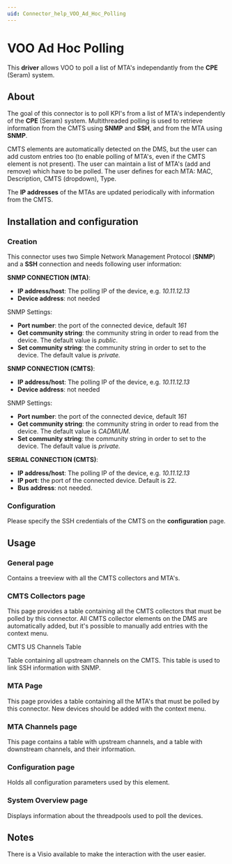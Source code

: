 ```yaml
---
uid: Connector_help_VOO_Ad_Hoc_Polling
---
```


# VOO Ad Hoc Polling

This **driver** allows VOO to poll a list of MTA's independantly from the **CPE** (Seram) system.

## About

The goal of this connector is to poll KPI's from a list of MTA's independently of the **CPE** (Seram) system. Multithreaded polling is used to retrieve information from the CMTS using **SNMP** and **SSH**, and from the MTA using **SNMP**.

CMTS elements are automatically detected on the DMS, but the user can add custom entries too (to enable polling of MTA's, even if the CMTS element is not present). The user can maintain a list of MTA's (add and remove) which have to be polled. The user defines for each MTA: MAC, Description, CMTS (dropdown), Type.

The **IP addresses** of the MTAs are updated periodically with information from the CMTS.

## Installation and configuration

### Creation

This connector uses two Simple Network Management Protocol (**SNMP**) and a **SSH** connection and needs following user information:

**SNMP CONNECTION (MTA)**:

- **IP address/host**: The polling IP of the device, e.g. *10.11.12.13*
- **Device address**: not needed

SNMP Settings:

- **Port number**: the port of the connected device, default *161*
- **Get community string**: the community string in order to read from the device. The default value is *public*.
- **Set community string**: the community string in order to set to the device. The default value is *private.*

**SNMP CONNECTION (CMTS)**:

- **IP address/host**: The polling IP of the device, e.g. *10.11.12.13*
- **Device address**: not needed

SNMP Settings:

- **Port number**: the port of the connected device, default *161*
- **Get community string**: the community string in order to read from the device. The default value is *CADMIUM*.
- **Set community string**: the community string in order to set to the device. The default value is *private.*

**SERIAL CONNECTION (CMTS)**:

- **IP address/host**: The polling IP of the device, e.g. *10.11.12.13*
- **IP port**: the port of the connected device. Default is 22.
- **Bus address**: not needed.

### Configuration

Please specify the SSH credentials of the CMTS on the **configuration** page.

## Usage

### General page

Contains a treeview with all the CMTS collectors and MTA's.

### CMTS Collectors page

This page provides a table containing all the CMTS collectors that must be polled by this connector. All CMTS collector elements on the DMS are automatically added, but it's possible to manually add entries with the context menu.

CMTS US Channels Table

Table containing all upstream channels on the CMTS. This table is used to link SSH information with SNMP.

### MTA Page

This page provides a table containing all the MTA's that must be polled by this connector. New devices should be added with the context menu.

### MTA Channels page

This page contains a table with upstream channels, and a table with downstream channels, and their information.

### Configuration page

Holds all configuration parameters used by this element.

### System Overview page

Displays information about the threadpools used to poll the devices.

## Notes

There is a Visio available to make the interaction with the user easier.
